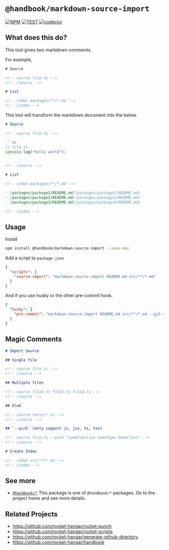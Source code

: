# `@handbook/markdown-source-import`

[![NPM](https://img.shields.io/npm/v/@handbook/markdown-source-import.svg)](https://www.npmjs.com/package/@handbook/markdown-source-import)
[![TEST](https://github.com/rocket-hangar/handbook/workflows/Test/badge.svg)](https://github.com/rocket-hangar/handbook/actions?query=workflow%3ATest)
[![codecov](https://codecov.io/gh/rocket-hangar/handbook/branch/master/graph/badge.svg)](https://codecov.io/gh/rocket-hangar/handbook)

## What does this do?

This tool gives two markdown comments.

For example,

```md
# Source

<!-- source file.ts -->
<!-- /source -->

# List

<!-- index packages/**/*.md -->
<!-- /index -->
```

This tool will transform the markdown document into the below.

````md
# Source

<!-- source file.ts -->

```ts
// file.ts
console.log("hello world");
```

<!-- /source -->

# List

<!-- index packages/**/*.md -->

- [packages/package1/README.md](packages/package1/README.md)
- [packages/package2/README.md](packages/package2/README.md)
- [packages/package3/README.md](packages/package3/README.md)

<!-- /index -->
````

## Usage

Install

```sh
npm install @handbook/markdown-source-import --save-dev
```

Add a script to `package.json`

```json
{
  "scripts": {
    "source-import": "markdown-source-import README.md src/**/*.md"
  }
}
```

And if you use husky or the other pre-commit hook.

```json
{
  "husky": {
    "pre-commit": "markdown-source-import README.md src/**/*.md --git-add"
  }
}
```

## Magic Comments

```md
# Import Source

## Single file

<!-- source file.ts -->
<!-- /source -->

## Multiple files

<!-- source file1.ts file2.ts file3.ts -->
<!-- /source -->

## Glob

<!-- source tests/*.ts -->
<!-- /source -->

## `--pick` (only support js, jsx, ts, tsx)

<!-- source file.ts --pick "someFunction SomeType SomeClass" -->
<!-- /source -->

# Create Index

<!-- index src/**/*.md -->
<!-- /index -->
```

## See more

- [`@handbook/*`](https://github.com/rocket-hangar/handbook) This package is one of `@handbook/*` packages. Go to the project home and see more details.

## Related Projects

- <https://github.com/rocket-hangar/rocket-punch>
- <https://github.com/rocket-hangar/rocket-scripts>
- <https://github.com/rocket-hangar/generate-github-directory>
- <https://github.com/rocket-hangar/handbook>
